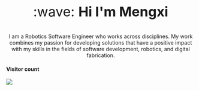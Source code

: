 
<p align = "center" style="font-size:36px;">:wave: <strong>Hi I'm Mengxi</strong> </p> 
<p align = "center">I am a Robotics Software Engineer who works across disciplines. My work combines my passion for developing solutions that have a positive impact with my skills in the fields of software development, robotics, and digital fabrication.</p>


 #### Visitor count
![](https://komarev.com/ghpvc/?username=mengxihe)

